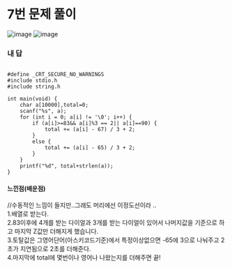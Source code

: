 # 7번 문제 풀이
![image](https://user-images.githubusercontent.com/81015704/119232170-28755f00-bb5f-11eb-941e-d77a65c33d46.png)
![image](https://user-images.githubusercontent.com/81015704/119232180-2f03d680-bb5f-11eb-9e38-a484ddd9601c.png)

### 내 답
<pre><code>
#define _CRT_SECURE_NO_WARNINGS
#include stdio.h
#include string.h

int main(void) {
	char a[10000],total=0;
	scanf("%s", a);
	for (int i = 0; a[i] != '\0'; i++) {
		if (a[i]>=83&& a[i]%3 == 2|| a[i]==90) {
			total += (a[i] - 67) / 3 + 2;
		}
		else {
			total += (a[i] - 65) / 3 + 2;
		}
	}
	printf("%d", total+strlen(a));
}
</code></pre>


#### 느낀점(배운점)
//수동적인 느낌이 들지만..그래도 머리에선 이정도선이라 ..<br>
1.배열로 받는다.<br>
2.83이후에 4개를 받는 다이얼과 3개를 받는 다이얼이 있어서 나머지값을 기준으로 하고 마지막 Z값만 더해지게 했습니다.<br>
3.토탈값은 그영어단어(아스키코드기준)에서 특정이상없으면 -65에 3으로 나눠주고 2초가 지연됨으로 2초를 더해준다.<br>
4.마지막에 total에 몇번이나 영어나 나왔는지를 더해주면 끝!<br>
